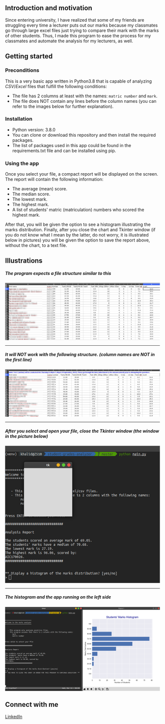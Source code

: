 ## Introduction and motivation

Since entering university, I have realized that some of my friends are struggling every time a lecturer puts out our marks because my classmates go through large excel files just trying to compare their mark with the marks of other students. Thus, I made this program to ease the process for my classmates and automate the analysis for my lecturers, as well.

## Getting started

### Preconditions
This is a very basic app written in Python3.8 that is capable of analyzing 
*CSV*/*Excel* files that fulfill the following conditions:
- The file has 2 columns at least with the names: `matric number` and `mark`.
- The file does NOT contain any lines before the column names (you can refer
  to the images below for further explanation).

### Installation
- Python version: 3.8.0
- You can clone or download this repository and then install the required
packages.
- The list of packages used in this app could be found in the requirements.txt
file and can be installed using pip.

### Using the app
Once you select your file, a compact report will be displayed on the screen.
The report will contain the following information:
- The average (mean) score.
- The median score.
- The lowest mark.
- The highest mark.
- A list of students' matric (matriculation) numbers who scored the highest mark.

After that, you will be given the option to see a histogram illustrating the
marks distribution. Finally, after you close the chart and Tkinter window (if 
you do not know what I mean by the latter, do not worry, it is illustrated
below in pictures) you will be given the option to save the report above,
without the chart, to a text file.

## Illustrations

##### The program expects a file structure similar to this
<img src="images/works.png">

---

##### It will NOT work with the following structure. (_column names are NOT in the first line_)
<img src="images/doesnt-work.png">

---

##### After you select and open your file, close the Tkinter window (the window in the picture below)
<img src="images/tk-window.png">

---

##### The histogram and the app running on the left side
<img src="images/hist.png">

## Connect with me
[LinkedIn](https://www.linkedin.com/in/khalidhamad/)
